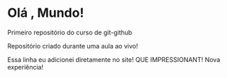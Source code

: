 # Olá , Mundo!
 Primeiro repositório do curso de git-github

 Repositório criado durante uma aula ao vivo!

Essa linha eu adicionei diretamente no site!  QUE  IMPRESSIONANT!
Nova experiência!
